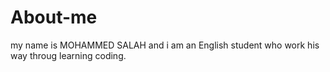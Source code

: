 # About-me

my name is MOHAMMED SALAH and i am an English student who work his way throug learning coding.